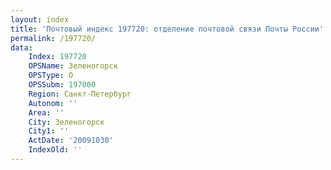 ```yaml
---
layout: index
title: 'Почтовый индекс 197720: отделение почтовой связи Почты России'
permalink: /197720/
data:
    Index: 197720
    OPSName: Зеленогорск
    OPSType: О
    OPSSubm: 197000
    Region: Санкт-Петербург
    Autonom: ''
    Area: ''
    City: Зеленогорск
    City1: ''
    ActDate: '20091030'
    IndexOld: ''
---
```


